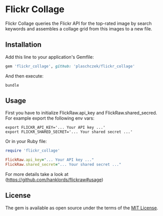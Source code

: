 # Flickr Collage

Flickr Collage queries the Flickr API for the top-rated image by search keywords and assembles a collage grid from this images to a new file.


## Installation

Add this line to your application's Gemfile:

```ruby
gem 'flickr_collage', github: 'plaschczek/flickr_collage'
```

And then execute:

```console
bundle
```

## Usage

First you have to initialize FlickRaw.api_key and FlickRaw.shared_secred.<br />
For example export the following env vars:

```console
export FLICKR_API_KEY='... Your API key ...'
export FLICKR_SHARED_SECRET='... Your shared secret ...'
```

Or in your Ruby file:

```ruby
require 'flickr_collage'

FlickRaw.api_key="... Your API key ..."
FlickRaw.shared_secret="... Your shared secret ..."
```

For more details take a look at (https://github.com/hanklords/flickraw#usage)

## License

The gem is available as open source under the terms of the [MIT License](http://opensource.org/licenses/MIT).
